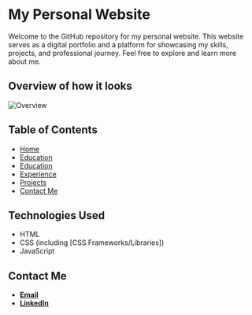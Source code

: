 

# My Personal Website

Welcome to the GitHub repository for my personal website. This website serves as a digital portfolio and a platform for showcasing my skills, projects, and professional journey. Feel free to explore and learn more about me.

## Overview of how it looks
![Overview](https://graph.org//file/c5ff42aa9568dbb2c53bc.jpg)

## Table of Contents
- [Home](https://atongjonathan.github.io/website/)
 - [Education](https://atongjonathan.github.io/website/ )
- [Education](https://atongjonathan.github.io/website/)
- [Experience](https://atongjonathan.github.io/website/)
- [Projects](https://atongjonathan.github.io/website/)
 - [Contact Me](https://atongjonathan.github.io/website/)


## Technologies Used

- HTML
- CSS (including [CSS Frameworks/Libraries])
- JavaScript


## Contact Me

- [**Email**](mailto:atongjonathan@gmail.com)
- [**LinkedIn**](https://www.linkedin.com/in/jonathan-atong/)

